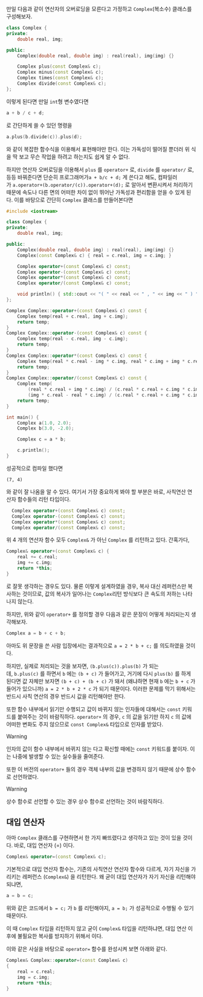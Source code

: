 만일 다음과 같이 연산자의 오버로딩을 모른다고 가정하고 `Complex`(복소수) 클래스를 구성해보자.
```cpp
class Complex {
private:
	double real, img;

public:
	Complex(double real, double img) : real(real), img(img) {}

	Complex plus(const Complex& c);
	Complex minus(const Complex& c);
	Complex times(const Complex& c);
	Complex divide(const Complex& c);
};
```
이렇게 된다면 만일 `int`형 변수였다면
```cpp
a + b / c + d;
```
로 간단하게 쓸 수 있던 명령을
```cpp
a.plus(b.divide(c)).plus(d);
```
와 같이 복잡한 함수식을 이용해서 표현해야만 한다. 이는 가독성이 떨어질 뿐더러 위 식을 딱 보고 무슨 작업을 하려고 하는지도 쉽게 알 수 없다.

하지만 연산자 오버로딩을 이용해서 `plus` 를 `operator+` 로, `divide` 를 `operator/` 로, 등등 바꿔준다면 단순히 프로그래머가`a + b/c + d;` 게 쓴다고 해도, 컴파일러가 `a.operator+(b.operator/(c)).operator+(d);` 로 알아서 변환시켜서 처리하기 때문에 속도나 다른 면의 어떠한 차이 없이 뛰어난 가독성과 편리함을 얻을 수 있게 된다.
이를 바탕으로 간단히 `Complex` 클래스를 만들어본다면
```cpp
#include <iostream>

class Complex {
private:
	double real, img;

public:
	Complex(double real, double img) : real(real), img(img) {}
	Complex(const Complex& c) { real = c.real, img = c.img; }

	Complex operator+(const Complex& c) const;
	Complex operator-(const Complex& c) const;
	Complex operator*(const Complex& c) const;
	Complex operator/(const Complex& c) const;

	void println() { std::cout << "( " << real << " , " << img << " ) " << std::endl; }
};

Complex Complex::operator+(const Complex& c) const {
	Complex temp(real + c.real, img + c.img);
	return temp;
}
Complex Complex::operator-(const Complex& c) const {
	Complex temp(real - c.real, img - c.img);
	return temp;
}
Complex Complex::operator*(const Complex& c) const {
	Complex temp(real * c.real - img * c.img, real * c.img + img * c.real);
	return temp;
}
Complex Complex::operator/(const Complex& c) const {
	Complex temp(
		(real * c.real + img * c.img) / (c.real * c.real + c.img * c.img),
		(img * c.real - real * c.img) / (c.real * c.real + c.img * c.img));
	return temp;
}

int main() {
	Complex a(1.0, 2.0);
	Complex b(3.0, -2.0);

	Complex c = a * b;

	c.println();
}
```
성공적으로 컴파일 했다면
```
(7, 4)
```
와 같이 잘 나옴을 알 수 있다. 여기서 가장 중요하게 봐야 할 부분은 바로, 사칙연산 연산자 함수들의 리턴 타입이다.
```cpp
  Complex operator+(const Complex& c) const;
  Complex operator-(const Complex& c) const;
  Complex operator*(const Complex& c) const;
  Complex operator/(const Complex& c) const;
```
위 4 개의 연산자 함수 모두 `Complex&` 가 아닌 `Complex` 를 리턴하고 있다. 간혹가다,
```cpp
Complex& operator+(const Complex& c) {
	real += c.real;
	img += c.img;
	return *this;
}
```
로 잘못 생각하는 경우도 있다.
물론 이렇게 설계하였을 경우, 복사 대신 레퍼런스만 복사하는 것이므로, 값의 복사가 일어나는 `Complex`리턴 방식보다 큰 속도의 저하는 나타나지 않는다.

하지만, 위와 같이 `operator+` 를 정의할 경우 다음과 같은 문장이 어떻게 처리되는지 생각해보자.
```cpp
Complex a = b + c + b;
```

아마도 위 문장을 쓴 사람 입장에서는 결과적으로 `a = 2 * b + c;` 를 의도하였을 것이다.

하지만, 실제로 처리되는 것을 보자면, `(b.plus(c)).plus(b)` 가 되는데, `b.plus(c)` 를 하면서 `b` 에는 `(b + c)` 가 들어가고, 거기에 다시 `plus(b)` 를 하게 된다면 값 자체만 보자면 `(b + c) + (b + c)` 가 돼서 (왜냐하면 현재 `b` 에는 `b + c` 가 들어가 있으니까) `a = 2 * b + 2 * c` 가 되기 때문이다.
이러한 문제를 막기 위해서는 반드시 사칙 연산의 경우 반드시 값을 리턴해야만 한다.

또한 함수 내부에서 읽기만 수행되고 값이 바뀌지 않는 인자들에 대해서는 `const` 키워드를 붙여주는 것이 바람직하다. `operator+` 의 경우, `c` 의 값을 읽기만 하지 `c` 의 값에 어떠한 변화도 주지 않으므로 `const Complex&` 타입으로 인자를 받았다.

> [!WARNING]
> 인자의 값이 함수 내부에서 바뀌지 않는 다고 확신할 때에는 `const` 키워드를 붙이자. 이는 나중에 발생할 수 있는 실수들을 줄여준다.

또한 이 버전의 `operator+` 들의 경우 객체 내부의 값을 변경하지 않기 때문에 상수 함수로 선언하였다.

> [!WARNING]
> 상수 함수로 선언할 수 있는 경우 상수 함수로 선언하는 것이 바람직하다.

## 대입 연산자

아마 `Complex` 클래스를 구현하면서 한 가지 빠뜨렸다고 생각하고 있는 것이 있을 것이다. 바로, 대입 연산자 (=) 이다.
```cpp
Complex& operator=(const Complex& c);
```
기본적으로 대입 연산자 함수는, 기존의 사칙연산 연산자 함수와 다르게, 자기 자신을 가리키는 레퍼런스 (`Complex&`) 을 리턴한다. 왜 굳이 대입 연산자가 자기 자신을 리턴해야 되냐면,
```cpp
a = b = c;
```
위와 같은 코드에서 `b = c;` 가 `b` 를 리턴해야지, `a = b;` 가 성공적으로 수행될 수 있기 때문이다.

이 때 `Complex` 타입을 리턴하지 않고 굳이 `Complex&` 타입을 리턴하냐면, 대입 연산 이후에 불필요한 복사를 방지하기 위해서 이다.

이와 같은 사실을 바탕으로 `operator=` 함수를 완성시켜 보면 아래와 같다.
```cpp
Complex& Complex::operator=(const Complex& c)
{
	real = c.real;
	img = c.img;
	return *this;
}
```